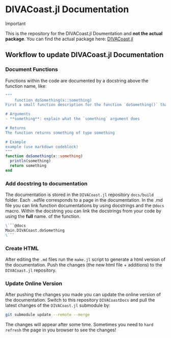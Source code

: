# DIVACoast.jl Documentation

> [!IMPORTANT]
> This is the repository for the DIVACoast.jl Doumentation and **not the actual package**. You can find the actual package here: [DIVACoast.jl](https://github.com/GlobalClimateForum/DIVACoast.jl)

## Workflow to update DIVACoast.jl Documentation

### Document Functions
Functions within the code are documented by a docstring above the function name, like:
```julia
"""
    function doSomething(x::something)
First a small function description for the function `doSomething()` that does something.

# Arguments
- **something**: explain what the `something` argument does

# Returns
The function returns something of type something

# Example
example (use markdown codeblock)
"""
function doSomething(x::something)
  println(something)
  return something
end
```

### Add docstring to documentation
The documentation is stored in the `DIVACoast.jl` repository `docs/build` folder. Each `.md`file corresponds to a page in the documentation. In the .md file
you can link function documentations by using docstrings and the `@docs` macro. Within the docstring you can link the docstrings from your code by using the **full** name.
of the function. 

```markdown
\```@docs
Main.DIVACoast.doSomething
\```
```

### Create HTML
After editing the `.md` files run the `make.jl` script to generate a html version of the documentation. Push the changes (the new html file + additions) to the `DIVACoast.jl` repository. 

### Update Online Version
After pushing the changes you made you can update the online version of the documentation. Switch to this repository `DIVACoastDocs` and pull the latest changes of the `DIVACoast.jl` submodule by:

```bash
git submodule update --remote --merge
```
The changes will appear after some time. Sometimes you need to `hard refresh` the page in you browser to see the changes!
